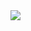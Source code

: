 


 <img src="https://media.discordapp.net/attachments/887890624475447337/1024124200560119828/UMLBD.png">
